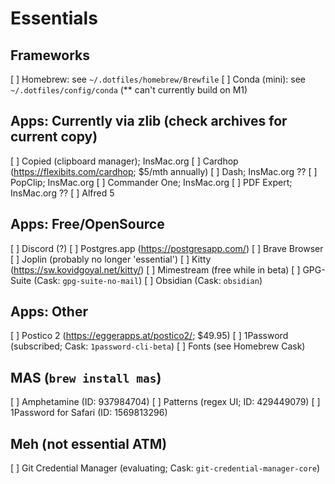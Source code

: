 <!-- ~/.dotfiles/setup/essentials.md -->

# Essentials

## Frameworks

[ ] Homebrew: see `~/.dotfiles/homebrew/Brewfile`
[ ] Conda (mini): see `~/.dotfiles/config/conda` (** can't currently build on M1)

## Apps: Currently via zlib (check archives for current copy)

[ ] Copied (clipboard manager); InsMac.org
[ ] Cardhop (https://flexibits.com/cardhop; $5/mth annually)
[ ] Dash; InsMac.org ??
[ ] PopClip; InsMac.org
[ ] Commander One; InsMac.org
[ ] PDF Expert; InsMac.org ??
[ ] Alfred 5

## Apps: Free/OpenSource

[ ] Discord (?)
[ ] Postgres.app (https://postgresapp.com/)
[ ] Brave Browser
[ ] Joplin (probably no longer 'essential')
[ ] Kitty (https://sw.kovidgoyal.net/kitty/)
[ ] Mimestream (free while in beta)
[ ] GPG-Suite (Cask: `gpg-suite-no-mail`)
[ ] Obsidian (Cask: `obsidian`)

## Apps: Other

[ ] Postico 2 (https://eggerapps.at/postico2/; $49.95)
[ ] 1Password (subscribed; Cask: `1password-cli-beta`)
[ ] Fonts (see Homebrew Cask)

## MAS (`brew install mas`)

[ ] Amphetamine (ID: 937984704)
[ ] Patterns (regex UI; ID: 429449079)
[ ] 1Password for Safari (ID: 1569813296)

## Meh (not essential ATM)

[ ] Git Credential Manager (evaluating; Cask: `git-credential-manager-core`)

<!-- EOF -->
